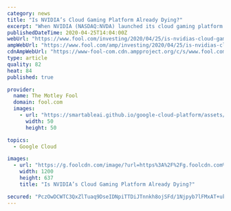```yaml
---
category: news
title: "Is NVIDIA’s Cloud Gaming Platform Already Dying?"
excerpt: "When NVIDIA (NASDAQ:NVDA) launched its cloud gaming platform GeForce Now in February, it seemed poised to disrupt the nascent market. Unlike Alphabet's (NASDAQ:GOOG) (NASDAQ:GOOGL) Google Stadia, which required gamers to repurchase games they already owned, GeForce Now allowed gamers to stream those owned games without an additional purchase."
publishedDateTime: 2020-04-25T14:04:00Z
webUrl: "https://www.fool.com/investing/2020/04/25/is-nvidias-cloud-gaming-platform-already-dying.aspx"
ampWebUrl: "https://www.fool.com/amp/investing/2020/04/25/is-nvidias-cloud-gaming-platform-already-dying.aspx"
cdnAmpWebUrl: "https://www-fool-com.cdn.ampproject.org/c/s/www.fool.com/amp/investing/2020/04/25/is-nvidias-cloud-gaming-platform-already-dying.aspx"
type: article
quality: 82
heat: 84
published: true

provider:
  name: The Motley Fool
  domain: fool.com
  images:
    - url: "https://smartableai.github.io/google-cloud-platform/assets/images/organizations/fool.com-50x50.jpg"
      width: 50
      height: 50

topics:
  - Google Cloud

images:
  - url: "https://g.foolcdn.com/image/?url=https%3A%2F%2Fg.foolcdn.com%2Feditorial%2Fimages%2F569248%2Fgeforce-now-key-visual-1280x680.jpg&w=1200&op=resize"
    width: 1200
    height: 637
    title: "Is NVIDIA’s Cloud Gaming Platform Already Dying?"

secured: "PczOwDCWTC3QxZlTuaq9DseIDNpiTTDiJTnnkh8ojSFd/1Njpyb7lFMxAT+ukli+vrfkXLGYFGx1iiueuzDmZsjssvDWW5molREtOxv39BRN+S9cehVna/uD4I3WwAiUVmQ8Y33AR0x6/gd9snGcrhhSJiZ7DgiZw0xMX9mnaTUGruoIHkUFvdvDyLCbcuQpR1Qtn2k3y9bUy/bBwIxscBT3iLR2pGTrVr6csag3usjuit7Mjq6ubpPWHxNy1fWtMWlgGMJWFyB7Kl/uCW18aAuZeITdqNV7KoB5atOmfnXGq/sQ21a/r3SOLLvh7pcev0XDoLKtbuQqmQuDkXkPSbRDnPWQkF/Fu2qoCpJBH/yGdsQt1tol035kalcI94qaB/Z7pZ+4E3vpLHAwONCcPqLWXA+nZfcCaKiw3V9QKqMkCff/HYO6hVPJ7eYPtLWQwUKoJIgGGV03lMNrrz0Qj13mX2alTPAwqkwjtJkbTQk=;kCHOBMUSPqP8RVl95KclPQ=="
---
```


